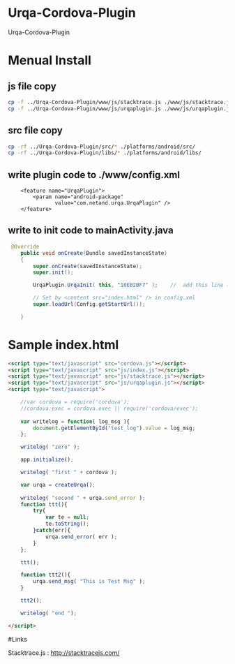 Urqa-Cordova-Plugin
===================

Urqa-Cordova-Plugin

# Menual Install

## js file copy

```sh
cp -f ../Urqa-Cordova-Plugin/www/js/stacktrace.js ./www/js/stacktrace.js
cp -f ../Urqa-Cordova-Plugin/www/js/urqaplugin.js ./www/js/urqaplugin.js
```

## src file copy

```sh
cp -rf ../Urqa-Cordova-Plugin/src/* ./platforms/android/src/
cp -rf ../Urqa-Cordova-Plugin/libs/* ./platforms/android/libs/
```

## write plugin code to ./www/config.xml  

```
	<feature name="UrqaPlugin">
        <param name="android-package"
               value="com.netand.urqa.UrqaPlugin" />
    </feature>
```

## write to init code to mainActivity.java

```java
 @Override
    public void onCreate(Bundle savedInstanceState)
    {
        super.onCreate(savedInstanceState);
        super.init();

        UrqaPlugin.UrqaInit( this, "10EB2BF7" );	//  add this line ( second param is apikey )

        // Set by <content src="index.html" /> in config.xml
        super.loadUrl(Config.getStartUrl());

    }
```


# Sample index.html

```html
<script type="text/javascript" src="cordova.js"></script>
<script type="text/javascript" src="js/index.js"></script>
<script type="text/javascript" src="js/stacktrace.js"></script>
<script type="text/javascript" src="js/urqaplugin.js"></script>
<script type="text/javascript">

    //var cordova = require('cordova');
    //cordova.exec = cordova.exec || require('cordova/exec');
    
    var writelog = function( log_msg ){
        document.getElementById("test_log").value = log_msg;
    };

    writelog( "zero" );

    app.initialize();

    writelog( "first " + cordova );

    var urqa = createUrqa();
    
    writelog( "second " + urqa.send_error );
    function ttt(){
        try{
            var te = null;
            te.toString();
        }catch(err){
            urqa.send_error( err );    
        }
    };

    ttt();

    function ttt2(){
        urqa.send_msg( "This is Test Msg" );
    }

    ttt2();

    writelog( "end ");

</script>
```

#Links

Stacktrace.js : http://stacktracejs.com/
